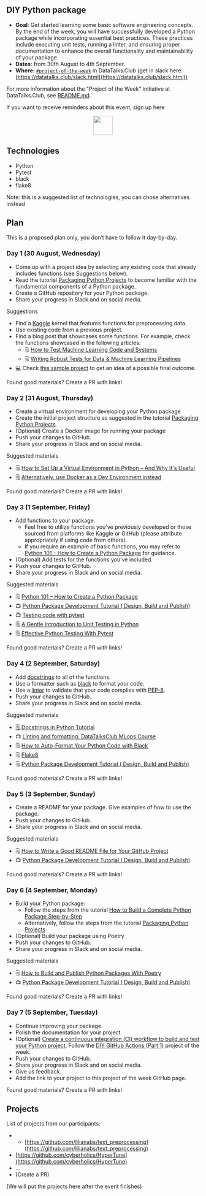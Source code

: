 ## DIY Python package

* **Goal**: Get started learning some basic software engineering concepts. By the end of the week, you will have successfully developed a Python package while incorporating essential best practices. These practices include executing unit tests, running a linter, and ensuring proper documentation to enhance the overall functionality and maintainability of your package.
* **Dates**: from 30th August to 4th September.
* **Where:** [`#project-of-the-week`](https://app.slack.com/client/T01ATQK62F8/C02BP4FQH36) in DataTalks.Club (get in slack here: [https://datatalks.club/slack.html](https://datatalks.club/slack.html))

For more information about the "Project of the Week" initiative
at DataTalks.Club, see [README.md](README.md).

If you want to receive reminders about this event, sign up here

<p align="center">
  <a href="https://lu.ma/dtc-potw-diypythonpackage"><img src="https://user-images.githubusercontent.com/875246/185755203-17945fd1-6b64-46f2-8377-1011dcb1a444.png" height="50" /></a>
</p>

## Technologies 

* Python
* Pytest
* black
* flake8

Note: this is a suggested list of technologies, you can chose
alternatives instead

## Plan

This is a proposed plan only, you don’t have to follow it day-by-day.

### Day 1 (30 August, Wednesday)
* Come up with a project idea by selecting any existing code that already includes functions (see Suggestions below).
* Read the tutorial [Packaging Python Projects](https://packaging.python.org/en/latest/tutorials/packaging-projects/#packaging-python-projects) to become familiar with the fundamental components of a Python package.
* Create a GitHub repository for your Python package.
* Share your progress in Slack and on social media.

Suggestions

* Find a [Kaggle](https://www.kaggle.com/) kernel that features functions for preprocessing data.
* Use existing code from a previous project.
* Find a blog post that showcases some functions. For example, check the functions showcased in the following articles:
    * 🗒️ [How to Test Machine Learning Code and Systems](https://eugeneyan.com/writing/testing-ml/)
    * 🗒️ [Writing Robust Tests for Data & Machine Learning Pipelines](https://eugeneyan.com/writing/testing-pipelines/)
* 💻 Check [this sample project](https://github.com/lilianabs/text_preprocessing) to get an idea of a possible final outcome.

Found good materials? Create a PR with links!

### Day 2 (31 August, Thursday)
* Create a virtual environment for developing your Python package
* Create the initial project structure as suggested in the tutorial [Packaging Python Projects](https://packaging.python.org/en/latest/tutorials/packaging-projects/#packaging-python-projects).
* (Optional) Create a Docker image for running your package
* Push your changes to GitHub.
* Share your progress in Slack and on social media.

Suggested materials

* 🗒️ [How to Set Up a Virtual Environment in Python – And Why It's Useful](https://www.freecodecamp.org/news/how-to-setup-virtual-environments-in-python/)
* 🗒️ [Alternatively, use Docker as a Dev Environment instead](https://eugeneyan.com/writing/setting-up-python-project-for-automation-and-collaboration/#alternatively-use-docker-as-a-dev-environment-instead)

Found good materials? Create a PR with links!

### Day 3 (1 September, Friday)

* Add functions to your package.
    * Feel free to utilize functions you've previously developed or those sourced from platforms like Kaggle or GitHub (please attribute appropriately if using code from others).
    * If you require an example of basic functions, you may refer to [Python 101 – How to Create a Python Package](https://www.blog.pythonlibrary.org/2021/09/23/python-101-how-to-create-a-python-package/) for guidance.
* (Optional) Add tests for the functions you’ve included.
* Push your changes to GitHub.
* Share your progress in Slack and on social media.

Suggested materials

* 🗒️ [Python 101 – How to Create a Python Package](https://www.blog.pythonlibrary.org/2021/09/23/python-101-how-to-create-a-python-package/)
* 📺 [Python Package Development Tutorial ( Design, Build and Publish)](https://www.youtube.com/watch?v=ueuLe4PipiI)
* 📺 [Testing code with pytest](https://www.youtube.com/watch?v=CJp1eFQP5nk&list=PL3MmuxUbc_hIUISrluw_A7wDSmfOhErJK)
* 🗒️ [A Gentle Introduction to Unit Testing in Python](https://machinelearningmastery.com/a-gentle-introduction-to-unit-testing-in-python/)
* 🗒️ [Effective Python Testing With Pytest](https://realpython.com/pytest-python-testing/)

Found good materials? Create a PR with links!

### Day 4 (2 September, Saturday)

* Add [docstrings](https://peps.python.org/pep-0257/) to all of the functions.
* Use a formatter such as [black](https://github.com/psf/black) to format your code.
* Use a [linter](https://en.wikipedia.org/wiki/Lint_(software)) to validate that your code complies with [PEP-8](https://peps.python.org/pep-0008/).
* Push your changes to GitHub.
* Share your progress in Slack and on social media.

Suggested materials

* [🗒️ Docstrings in Python Tutorial](https://www.datacamp.com/tutorial/docstrings-python)
* 📺 [Linting and formatting: DataTalksClub MLops Course](https://www.youtube.com/watch?v=uImvWE-iSDQ&list=PL3MmuxUbc_hIUISrluw_A7wDSmfOhErJK)
* 🗒️ [How to Auto-Format Your Python Code with Black](https://www.freecodecamp.org/news/auto-format-your-python-code-with-black/)
* 🗒️ [Flake8](https://flake8.pycqa.org/en/latest/index.html#quickstart)
* 🗒️ [Python Package Development Tutorial ( Design, Build and Publish)](https://www.youtube.com/watch?v=ueuLe4PipiI)

Found good materials? Create a PR with links!

### Day 5 (3 September, Sunday)

* Create a README for your package. Give examples of how to use the package.
* Push your changes to GitHub.
* Share your progress in Slack and on social media.

Suggested materials

* 🗒️ [How to Write a Good README File for Your GitHub Project](https://www.freecodecamp.org/news/how-to-write-a-good-readme-file/)
* 📺 [Python Package Development Tutorial ( Design, Build and Publish)](https://www.youtube.com/watch?v=ueuLe4PipiI)

Found good materials? Create a PR with links!

### Day 6 (4 September, Monday)

* Build your Python package:
    * Follow the steps from the tutorial [How to Build a Complete Python Package Step-by-Step](https://www.youtube.com/watch?v=5KEObONUkik)
    * Alternatively, follow the steps from the tutorial [Packaging Python Projects](https://packaging.python.org/en/latest/tutorials/packaging-projects/#packaging-python-projects)
* (Optional) Build your package using Poetry
* Push your changes to GitHub.
* Share your progress in Slack and on social media.

Suggested materials

* 🗒️ [How to Build and Publish Python Packages With Poetry](https://www.freecodecamp.org/news/how-to-build-and-publish-python-packages-with-poetry/)
* 📺 [Python Package Development Tutorial ( Design, Build and Publish)](https://www.youtube.com/watch?v=ueuLe4PipiI)

Found good materials? Create a PR with links!

### Day 7 (5 September, Tuesday)

* Continue improving your package.
* Polish the documentation for your project
* (Optional) [Create a continuous integration (CI) workflow to build and test your Python project](https://docs.github.com/en/actions/automating-builds-and-tests/building-and-testing-python). Follow the [DIY GitHub Actions (Part 1)](https://github.com/DataTalksClub/project-of-the-week/blob/main/2023-01-11-github_actions-1.md) project of the week.
* Push your changes to GitHub.
* Share your progress in Slack and on social media.
* Give us feedback.
* Add the link to your project to this project of the week GitHub page.

Found good materials? Create a PR with links!

## Projects

List of projects from our participants:

* * [https://github.com/lilianabs/text_preprocessing](https://github.com/lilianabs/text_preprocessing)
* [https://github.com/cyberholics/HyperTune](https://github.com/cyberholics/HyperTune)
* ...
* (Create a PR)

(We will put the projects here after the event finishes)
